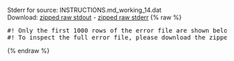 Stderr for source:  INSTRUCTIONS.md_working_14.dat   
Download: [zipped raw stdout](INSTRUCTIONS.md_working_14.dat.plumed.stdout.txt.zip) - [zipped raw stderr](INSTRUCTIONS.md_working_14.dat.plumed.stderr.txt.zip) 
{% raw %}
<pre>
#! Only the first 1000 rows of the error file are shown below
#! To inspect the full error file, please download the zipped raw stderr file above
</pre>
{% endraw %}
